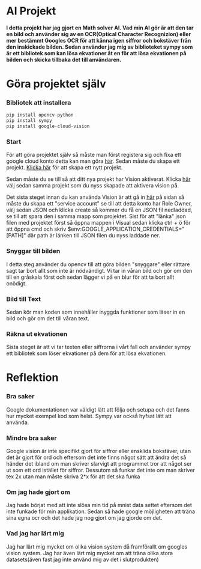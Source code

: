 # AI Projekt

**I detta projekt har jag gjort en Math solver AI. Vad min AI gör är att den tar en bild och använder sig av en OCR(Optical Character Recognizion) eller mer bestämmt Googles OCR för att känna igen siffror och bokstäver från den inskickade bilden. Sedan använder jag mig av biblioteket sympy som är ett bibliotek som kan lösa ekvationer åt en för att lösa ekvationen på bilden och skicka tillbaka det till användaren.**

# Göra projektet själv

### Bibliotek att installera

```python
pip install opencv-python
pip install sympy
pip install google-cloud-vision
```

### Start

För att göra projektet själv så måste man först registera sig och fixa ett google cloud konto detta kan man göra [här](https://cloud.google.com/). Sedan måste du skapa ett projekt. [Klicka här](https://console.cloud.google.com/projectselector2/home/dashboard?_ga=2.259457930.1620008954.1585551559-1932650620.1583783188) för att skapa ett nytt projekt.

Sedan måste du se till så att ditt nya projekt har Vision aktiverat. Klicka [här](https://console.cloud.google.com/flows/enableapi?apiid=vision.googleapis.com&_ga=2.195898028.1620008954.1585551559-1932650620.1583783188) välj sedan samma projekt som du nyss skapade att aktivera vision på.

Det sista steget innan du kan använda Vision är att gå in [här](https://console.cloud.google.com/apis/credentials/serviceaccountkey?_ga=2.263096844.1620008954.1585551559-1932650620.1583783188) på sidan så måste du skapa ett "service account" se till att detta konto har Role Owner, välj sedan JSON och klicka create så kommer du få en JSON fil nedladdad, se till att spara den i samma mapp som projektet. Sist för att "länka" json filen med projektet först så öppna mappen i Visual sedan klicka ctrl + ö för att öppna cmd och skriv $env:GOOGLE_APPLICATION_CREDENTIALS="[PATH]" där path är länken till JSON filen du nyss laddade ner.

### Snyggar till bilden

I detta steg använder du opencv till att göra bilden "snyggare" eller rättare sagt tar bort allt som inte är nödvändigt. Vi tar in våran bild och gör om den till en gråskala först och sedan lägger vi på en blur för att ta bort allt onödigt.

### Bild till Text

Sedan kör man koden som innehåller inyggda funktioner som läser in en bild och gör om det till våran text.

### Räkna ut ekvationen

Sista steget är att vi tar texten eller siffrorna i vårt fall och använder sympy ett bibliotek som löser ekvationer på dem för att lösa ekvationen.

# Reflektion

### Bra saker

Google dokumentationen var väldigt lätt att följa och setupa och det fanns hur mycket exempel kod som helst. Sympy var också hyfsat lätt att använda.

### Mindre bra saker

Google vision är inte specifikt gjort för siffror eller ensklida bokstäver, utan det är gjort för ord och eftersom det inte finns något sätt att ändra det så händer det ibland om man skriver slarvigt att programmet tror att något ser ut som ett ord istället för siffror. Dessutom så funkar det inte om man skriver tex 2x utan man måste skriva 2*x för att det ska funka

### Om jag hade gjort om

Jag hade börjat med att inte slösa min tid på mnist data settet eftersom det inte funkade för min applikation. Sedan så hade google möjligheten att träna sina egna ocr och det hade jag nog gjort om jag gjorde om det.

### Vad jag har lärt mig

Jag har lärt mig mycket om olika vision system då framförallt om googles vision system. Jag har även lärt mig mycket om att träna olika stora datasets(även fast jag inte använd mig av det i slutprodukten)

